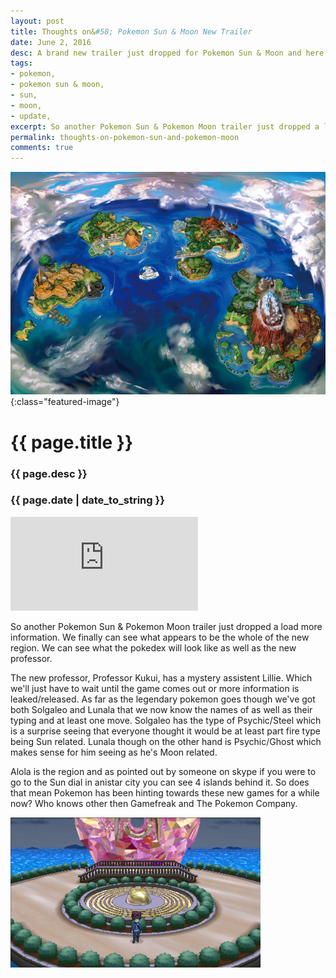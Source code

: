 ```yaml
---
layout: post
title: Thoughts on&#58; Pokemon Sun & Moon New Trailer
date: June 2, 2016
desc: A brand new trailer just dropped for Pokemon Sun & Moon and here are my thoughts
tags:
- pokemon,
- pokemon sun & moon,
- sun,
- moon,
- update,
excerpt: So another Pokemon Sun & Pokemon Moon trailer just dropped a load more information.
permalink: thoughts-on-pokemon-sun-and-pokemon-moon
comments: true
---
```

![Picture of Alola Region from Pokemon Sun and Pokemon Moon](/images/alolabig.jpg){:class="featured-image"}

# {{ page.title }}

### {{ page.desc }}

### {{ page.date | date_to_string }}

<iframe class="yt-iframe" src="https://www.youtube.com/embed/XW14HO7C1Dg" frameborder="0" allowfullscreen=""></iframe>

<!-- ad -->

So another Pokemon Sun & Pokemon Moon trailer just dropped a load more information. We finally can see what appears to be the whole of the new region. We can see what the pokedex will look like as well as the new professor.

The new professor, Professor Kukui, has a mystery assistent Lillie. Which we'll just have to wait until the game comes out or more information is leaked/released. As far as the legendary pokemon goes though we've got both Solgaleo and Lunala that we now know the names of as well as their typing and at least one move. Solgaleo has the type of Psychic/Steel which is a surprise seeing that everyone thought it would be at least part fire type being Sun related. Lunala though on the other hand is Psychic/Ghost which makes sense for him seeing as he's Moon related.

Alola is the region and as pointed out by someone on skype if you were to go to the Sun dial in anistar city you can see 4 islands behind it.
So does that mean Pokemon has been hinting towards these new games for a while now? Who knows other then Gamefreak and The Pokemon Company.

![Anister City dial in Pokemon XY](/images/anistar.png)
